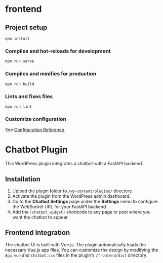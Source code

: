 # frontend

## Project setup
```
npm install
```

### Compiles and hot-reloads for development
```
npm run serve
```

### Compiles and minifies for production
```
npm run build
```

### Lints and fixes files
```
npm run lint
```

### Customize configuration
See [Configuration Reference](https://cli.vuejs.org/config/).

# Chatbot Plugin

This WordPress plugin integrates a chatbot with a FastAPI backend.

## Installation

1. Upload the plugin folder to `/wp-content/plugins/` directory.
2. Activate the plugin from the WordPress admin dashboard.
3. Go to the **Chatbot Settings** page under the **Settings** menu to configure the WebSocket URL for your FastAPI backend.
4. Add the `[chatbot_widget]` shortcode to any page or post where you want the chatbot to appear.

## Frontend Integration

The chatbot UI is built with Vue.js. The plugin automatically loads the necessary Vue.js app files. You can customize the design by modifying the `App.vue` and `chatbot.css` files in the plugin's `/frontend/dist` directory.
